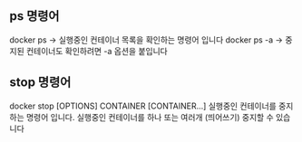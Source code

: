 ## ps 명령어

docker ps -> 실행중인 컨테이너 목록을 확인하는 명령어 입니다
docker ps -a  -> 중지된 컨테이너도 확인하려면 -a 옵션을 붙입니다

## stop 명령어
docker stop [OPTIONS] CONTAINER [CONTAINER...]
실행중인 컨테이너를 중지하는 명령어 입니다.
실행중인 컨테이너를 하나 또는 여러개 (띄어쓰기) 중지할 수 있습니다
